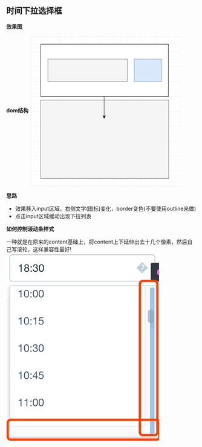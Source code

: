 ## 时间下拉选择框
**效果图**


**dom结构**
<img src="../images/time-picker.png" width = "400" height = "400" alt="图片名称" align=center />

**思路**
- 效果移入input区域，右侧文字(图标)变化，border变色(不要使用outline来做)
- 点击input区域缓动出现下拉列表

**如何控制滚动条样式**

一种就是在原来的content基础上，将content上下延伸出去十几个像素，然后自己写滚轮，这样兼容性最好!
![dom](../images/picker1.png)
